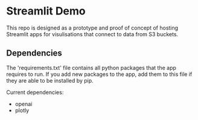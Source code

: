 # Streamlit Demo
This repo is designed as a prototype and proof of concept of hosting Streamlit apps for visulisations that connect to data from S3 buckets.


## Dependencies
The 'requirements.txt' file contains all python packages that the app requires to run. If you add new packages to the app, add them to this file if they are able to be installed by pip.

Current dependencies:
- openai
- plotly
